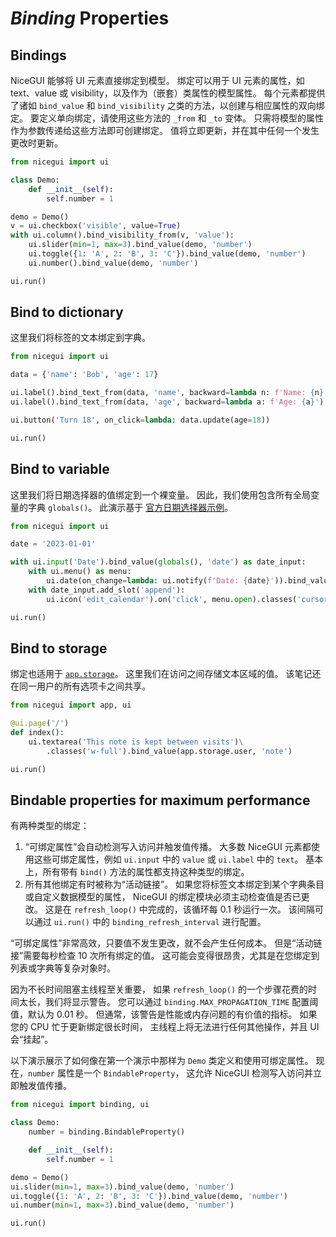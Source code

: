 # *Binding* Properties

## Bindings

NiceGUI 能够将 UI 元素直接绑定到模型。
绑定可以用于 UI 元素的属性，如 text、value 或 visibility，以及作为（嵌套）类属性的模型属性。
每个元素都提供了诸如 `bind_value` 和 `bind_visibility` 之类的方法，以创建与相应属性的双向绑定。
要定义单向绑定，请使用这些方法的 `_from` 和 `_to` 变体。
只需将模型的属性作为参数传递给这些方法即可创建绑定。
值将立即更新，并在其中任何一个发生更改时更新。

```python
from nicegui import ui

class Demo:
    def __init__(self):
        self.number = 1

demo = Demo()
v = ui.checkbox('visible', value=True)
with ui.column().bind_visibility_from(v, 'value'):
    ui.slider(min=1, max=3).bind_value(demo, 'number')
    ui.toggle({1: 'A', 2: 'B', 3: 'C'}).bind_value(demo, 'number')
    ui.number().bind_value(demo, 'number')

ui.run()
```

## Bind to dictionary

这里我们将标签的文本绑定到字典。

```python
from nicegui import ui

data = {'name': 'Bob', 'age': 17}

ui.label().bind_text_from(data, 'name', backward=lambda n: f'Name: {n}')
ui.label().bind_text_from(data, 'age', backward=lambda a: f'Age: {a}')

ui.button('Turn 18', on_click=lambda: data.update(age=18))

ui.run()
```

## Bind to variable

这里我们将日期选择器的值绑定到一个裸变量。
因此，我们使用包含所有全局变量的字典 `globals()`。
此演示基于 [官方日期选择器示例]( /documentation/date#input_element_with_date_picker)。

```python
from nicegui import ui

date = '2023-01-01'

with ui.input('Date').bind_value(globals(), 'date') as date_input:
    with ui.menu() as menu:
        ui.date(on_change=lambda: ui.notify(f'Date: {date}')).bind_value(date_input)
    with date_input.add_slot('append'):
        ui.icon('edit_calendar').on('click', menu.open).classes('cursor-pointer')

ui.run()
```

## Bind to storage

绑定也适用于 [`app.storage`](/documentation/storage)。
这里我们在访问之间存储文本区域的值。
该笔记还在同一用户的所有选项卡之间共享。

```python
from nicegui import app, ui

@ui.page('/')
def index():
    ui.textarea('This note is kept between visits')\
        .classes('w-full').bind_value(app.storage.user, 'note')

ui.run()
```

## Bindable properties for maximum performance

有两种类型的绑定：

1. “可绑定属性”会自动检测写入访问并触发值传播。
   大多数 NiceGUI 元素都使用这些可绑定属性，例如 `ui.input` 中的 `value` 或 `ui.label` 中的 `text`。
   基本上，所有带有 `bind()` 方法的属性都支持这种类型的绑定。
2. 所有其他绑定有时被称为“活动链接”。
   如果您将标签文本绑定到某个字典条目或自定义数据模型的属性，
   NiceGUI 的绑定模块必须主动检查值是否已更改。
   这是在 `refresh_loop()` 中完成的，该循环每 0.1 秒运行一次。
   该间隔可以通过 `ui.run()` 中的 `binding_refresh_interval` 进行配置。

“可绑定属性”非常高效，只要值不发生更改，就不会产生任何成本。
但是“活动链接”需要每秒检查 10 次所有绑定的值。
这可能会变得很昂贵，尤其是在您绑定到列表或字典等复杂对象时。

因为不长时间阻塞主线程至关重要，
如果 `refresh_loop()` 的一个步骤花费的时间太长，我们将显示警告。
您可以通过 `binding.MAX_PROPAGATION_TIME` 配置阈值，默认为 0.01 秒。
但通常，该警告是性能或内存问题的有价值的指标。
如果您的 CPU 忙于更新绑定很长时间，
主线程上将无法进行任何其他操作，并且 UI 会“挂起”。

以下演示展示了如何像在第一个演示中那样为 `Demo` 类定义和使用可绑定属性。
现在，`number` 属性是一个 `BindableProperty`，
这允许 NiceGUI 检测写入访问并立即触发值传播。

```python
from nicegui import binding, ui

class Demo:
    number = binding.BindableProperty()

    def __init__(self):
        self.number = 1

demo = Demo()
ui.slider(min=1, max=3).bind_value(demo, 'number')
ui.toggle({1: 'A', 2: 'B', 3: 'C'}).bind_value(demo, 'number')
ui.number(min=1, max=3).bind_value(demo, 'number')

ui.run()
```
